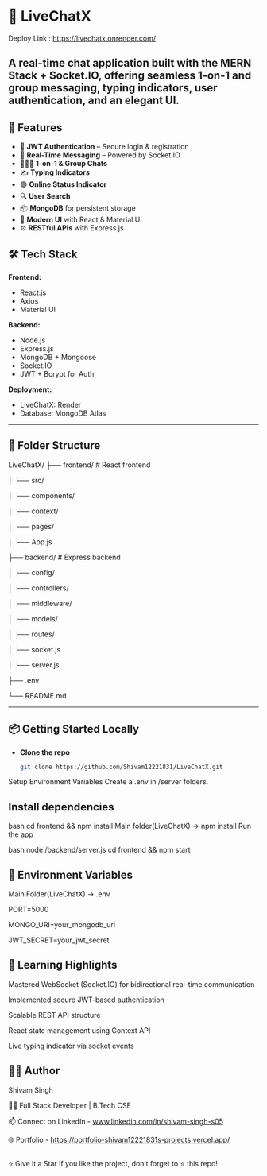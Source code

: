 # 💬 LiveChatX

Deploy Link : https://livechatx.onrender.com/

A **real-time chat application** built with the **MERN Stack + Socket.IO**, offering seamless 1-on-1 and group messaging, typing indicators, user authentication, and an elegant UI.
---

## 🚀 Features

- 🔐 **JWT Authentication** – Secure login & registration
- 💬 **Real-Time Messaging** – Powered by Socket.IO
- 🧑‍🤝‍🧑 **1-on-1 & Group Chats**
- ✍️ **Typing Indicators**
- 🟢 **Online Status Indicator**
- 🔍 **User Search**
- 📦 **MongoDB** for persistent storage
- 🎨 **Modern UI** with React & Material UI
- ⚙️ **RESTful APIs** with Express.js

## 🛠️ Tech Stack

**Frontend:**  
- React.js  
- Axios  
- Material UI  

**Backend:**  
- Node.js  
- Express.js  
- MongoDB + Mongoose  
- Socket.IO  
- JWT + Bcrypt for Auth  

**Deployment:**  
- LiveChatX: Render
- Database: MongoDB Atlas  

---

## 🧩 Folder Structure

LiveChatX/
├── frontend/ # React frontend

│ └── src/

│ └── components/

│ └── context/

│ └── pages/

│ └── App.js

├── backend/ # Express backend

│ ├── config/

│ ├── controllers/

│ ├── middleware/

│ ├── models/

│ ├── routes/

│ ├── socket.js

│ └── server.js

├── .env

└── README.md

---

## 📦 Getting Started Locally

- **Clone the repo**
   ```bash
   git clone https://github.com/Shivam12221831/LiveChatX.git
Setup Environment Variables
Create a .env in /server folders.

## Install dependencies
bash
cd frontend && npm install
Main folder(LiveChatX) -> npm install
Run the app

bash
node /backend/server.js
cd frontend && npm start


## 🔐 Environment Variables

Main Folder(LiveChatX) -> .env

PORT=5000

MONGO_URI=your_mongodb_url

JWT_SECRET=your_jwt_secret


## 🧠 Learning Highlights

Mastered WebSocket (Socket.IO) for bidirectional real-time communication

Implemented secure JWT-based authentication

Scalable REST API structure

React state management using Context API

Live typing indicator via socket events


## 🙋‍♂️ Author

Shivam Singh

🧑‍💻 Full Stack Developer | B.Tech CSE

📫 Connect on LinkedIn - www.linkedin.com/in/shivam-singh-s05

🌐 Portfolio - https://portfolio-shivam12221831s-projects.vercel.app/


## 

⭐️ Give it a Star
If you like the project, don’t forget to ⭐️ this repo!
